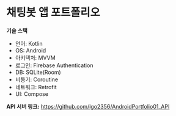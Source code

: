 # 채팅봇 앱 포트폴리오

**기술 스택**
- 언어: Kotlin
- OS: Android
- 아키텍처: MVVM
- 로그인: Firebase Authentication
- DB: SQLite(Room)
- 비동기: Coroutine
- 네트워크: Retrofit
- UI: Compose
  
**API 서버 링크:** <https://github.com/lgo2356/AndroidPortfolio01_API>
